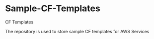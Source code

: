 # Sample-CF-Templates
CF Templates

The repository is used to store sample CF templates for AWS Services 
